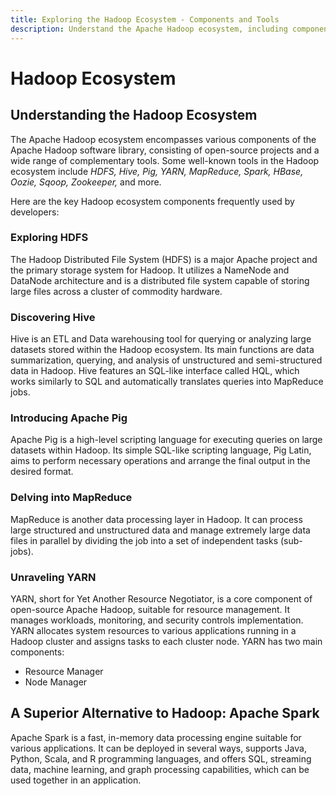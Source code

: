 ```yaml
---
title: Exploring the Hadoop Ecosystem - Components and Tools
description: Understand the Apache Hadoop ecosystem, including components like HDFS, Hive, Pig, YARN, MapReduce, Spark, HBase, Oozie, Sqoop, Zookeeper, and more. Explore the key tools used by developers for big data processing and analysis.
---
```


# Hadoop Ecosystem

## Understanding the Hadoop Ecosystem

The Apache Hadoop ecosystem encompasses various components of the Apache Hadoop software library, consisting of open-source projects and a wide range of complementary tools. Some well-known tools in the Hadoop ecosystem include *HDFS, Hive, Pig, YARN, MapReduce, Spark, HBase, Oozie, Sqoop, Zookeeper,* and more.

Here are the key Hadoop ecosystem components frequently used by developers:

### Exploring HDFS

The Hadoop Distributed File System (HDFS) is a major Apache project and the primary storage system for Hadoop. It utilizes a NameNode and DataNode architecture and is a distributed file system capable of storing large files across a cluster of commodity hardware.

### Discovering Hive

Hive is an ETL and Data warehousing tool for querying or analyzing large datasets stored within the Hadoop ecosystem. Its main functions are data summarization, querying, and analysis of unstructured and semi-structured data in Hadoop. Hive features an SQL-like interface called HQL, which works similarly to SQL and automatically translates queries into MapReduce jobs.

### Introducing Apache Pig

Apache Pig is a high-level scripting language for executing queries on large datasets within Hadoop. Its simple SQL-like scripting language, Pig Latin, aims to perform necessary operations and arrange the final output in the desired format.

### Delving into MapReduce

MapReduce is another data processing layer in Hadoop. It can process large structured and unstructured data and manage extremely large data files in parallel by dividing the job into a set of independent tasks (sub-jobs).

### Unraveling YARN

YARN, short for Yet Another Resource Negotiator, is a core component of open-source Apache Hadoop, suitable for resource management. It manages workloads, monitoring, and security controls implementation. YARN allocates system resources to various applications running in a Hadoop cluster and assigns tasks to each cluster node. YARN has two main components:

- Resource Manager
- Node Manager

## A Superior Alternative to Hadoop: Apache Spark

Apache Spark is a fast, in-memory data processing engine suitable for various applications. It can be deployed in several ways, supports Java, Python, Scala, and R programming languages, and offers SQL, streaming data, machine learning, and graph processing capabilities, which can be used together in an application.
